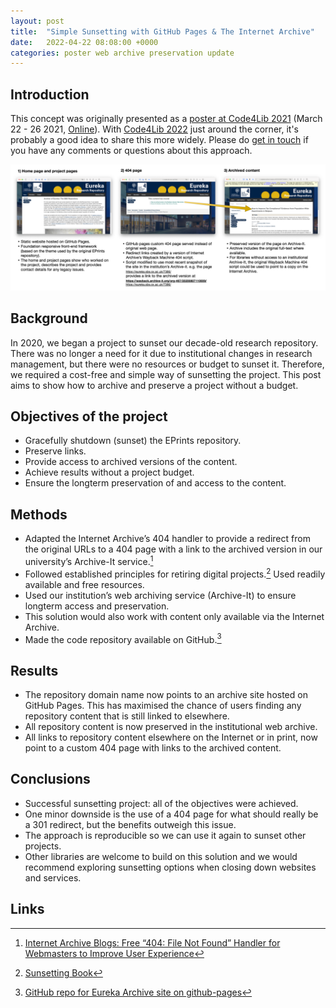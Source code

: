 ```yaml
---
layout: post
title:  "Simple Sunsetting with GitHub Pages & The Internet Archive"
date:   2022-04-22 08:08:00 +0000
categories: poster web archive preservation update
---
```


## Introduction

This concept was originally presented as a [poster at Code4Lib 2021](/assets/img/code4lib-2021-poster.pdf)
(March 22 - 26 2021, [Online](https://2021.code4lib.org)). With [Code4Lib 2022](https://2022.code4lib.org) just around the corner, it's probably a good idea to share this more widely. Please do [get in touch](/contact) if you have any comments or questions about this approach.

![Diagram](/assets/img/code4lib-2021-diagram.png)

## Background
In 2020, we began a project to sunset our decade-old research repository. There was no longer a need for it due to institutional changes in research management, but there were no resources or budget to sunset it. Therefore, we required a cost-free and simple way of sunsetting the project. This post aims to show how to archive and preserve a project without a budget.

## Objectives of the project
- Gracefully shutdown (sunset) the EPrints repository. 
- Preserve links.
- Provide access to archived versions of the content. 
- Achieve results without a project budget.
- Ensure the longterm preservation of and access to the content.

## Methods
- Adapted the Internet Archive’s 404 handler to provide a redirect from the original URLs to a 404 page with a link to the archived version in our university’s Archive-It service.[^1]
- Followed established principles for retiring digital projects.[^2] Used readily available and free resources.
- Used our institution’s web archiving service (Archive-It) to ensure longterm access and preservation.
- This solution would also work with content only available via the Internet Archive.
- Made the code repository available on GitHub.[^3]

## Results
- The repository domain name now points to an archive site hosted on GitHub Pages. This has maximised the chance of users finding any repository content that is still linked to elsewhere.
- All repository content is now preserved in the institutional web archive.
- All links to repository content elsewhere on the Internet or in print, now point to a custom 404 page with links to the archived content.

## Conclusions
- Successful sunsetting project: all of the objectives were achieved.
- One minor downside is the use of a 404 page for what should really be a 301 redirect, but the benefits outweigh this issue.
- The approach is reproducible so we can use it again to sunset other projects.
- Other libraries are welcome to build on this solution and we would recommend exploring sunsetting options when closing down websites and services.

## Links
[^1]:[Internet Archive Blogs: Free “404: File Not Found” Handler for Webmasters to Improve User Experience](http://blog.archive.org/2013/10/24/web-archive-404-handler-for-webmasters/ ) 
[^2]: [Sunsetting Book](https://ronallo.com/sunsetting-book/) 
[^3]: [GitHub repo for Eureka Archive site on github-pages](https://github.com/sainsburylibrary/eureka)


